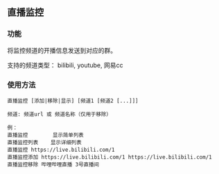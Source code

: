 直播监控
-------------

### 功能

将监控频道的开播信息发送到对应的群。

支持的频道类型： bilibili, youtube, 网易cc

### 使用方法

```plain
直播监控 [添加|移除|显示] [频道1 [频道2 [...]]]

频道: 频道url 或 频道名称（仅用于移除）

例：
直播监控        显示简单列表
直播监控列表    显示详细列表
直播监控 https://live.bilibili.com/1
直播监控添加 https://live.bilibili.com/1 https://live.bilibili.com/1
直播监控移除 哔哩哔哩直播 3号直播间
```
